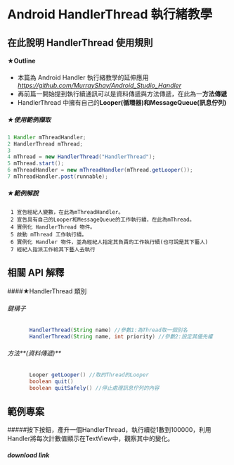 Android HandlerThread 執行緒教學
========================================
在此說明 HandlerThread 使用規則
---------------------------------
#### ★Outline
* 本篇為 Android Handler 執行緒教學的延伸應用 *<https://github.com/MurrayShay/Android_Studio_Handler> <br/>*
* 再前篇一開始提到執行續通訊可以是資料傳遞與方法傳遞，在此為一**方法傳遞**
* HandlerThread 中擁有自己的**Looper(循環器)**和**MessageQueue(訊息佇列)**

##### ★使用範例擷取
 ``` Java
 1 Handler mThreadHandler;
 2 HandlerThread mThread;
 3 
 4 mThread = new HandlerThread("HandlerThread");
 5 mThread.start();
 6 mThreadHandler = new mThreadHandler(mThread.getLooper());
 7 mThreadHandler.post(runnable);
 ```

##### ★範例解說
     1 宣告經紀人變數，在此為mThreadHandler。
     2 宣告具有自己的Looper和MessageQueue的工作執行續，在此為mThread。
     4 實例化 HandlerThread 物件。
     5 啟動 mThread 工作執行續。
     6 實例化 Handler 物件，並為經紀人指定其負責的工作執行續(也可說是其下藝人)
     7 經紀人指派工作給其下藝人去執行
     
相關 API 解釋
---------------------------------
####★HandlerThread 類別
###### 鍵構子
``` JAVA
       HandlerThread(String name) //參數1:為Thread取一個別名
       HandlerThread(String name, int priority) //參數2:設定其優先權
```
###### 方法**(資料傳遞)**
``` JAVA
       Looper getLooper() //取的Thread的Looper
       boolean quit()
       boolean quitSafely() //停止處理訊息佇列的內容
```
範例專案
---------------------------------
#####按下按鈕，產升一個HandlerThread，執行續從1數到100000，利用Handler將每次計數值顯示在TextView中，觀察其中的變化。
##### download link 

